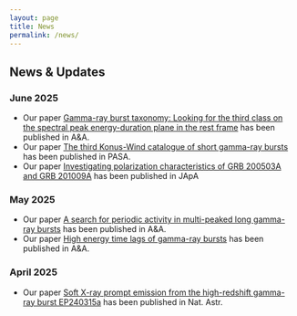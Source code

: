 ```yaml
---
layout: page
title: News
permalink: /news/
---
```


## News & Updates

### June 2025
- Our paper [Gamma-ray burst taxonomy: Looking for the third class on the spectral peak energy-duration plane in the rest frame](https://ui.adsabs.harvard.edu/abs/2025A%26A...698A.169T/abstract) has been published in A&A.
- Our paper [The third Konus-Wind catalogue of short gamma-ray bursts](https://ui.adsabs.harvard.edu/abs/2025PASA...42...63L/abstract) has been published in PASA.
- Our paper [Investigating polarization characteristics of GRB 200503A and GRB 201009A](https://ui.adsabs.harvard.edu/abs/2025JApA...46...38S/abstract) has been published in JApA

### May 2025
- Our paper [A search for periodic activity in multi-peaked long gamma-ray bursts](https://ui.adsabs.harvard.edu/abs/2025A%26A...697A.228G/abstract) has been published in A&A.
- Our paper [High energy time lags of gamma-ray bursts](https://ui.adsabs.harvard.edu/abs/2025A%26A...697A.161M/abstract) has been published in A&A.

### April 2025
- Our paper [Soft X-ray prompt emission from the high-redshift gamma-ray burst EP240315a](https://ui.adsabs.harvard.edu/abs/2025NatAs...9..564L/abstract) has been published in Nat. Astr.
